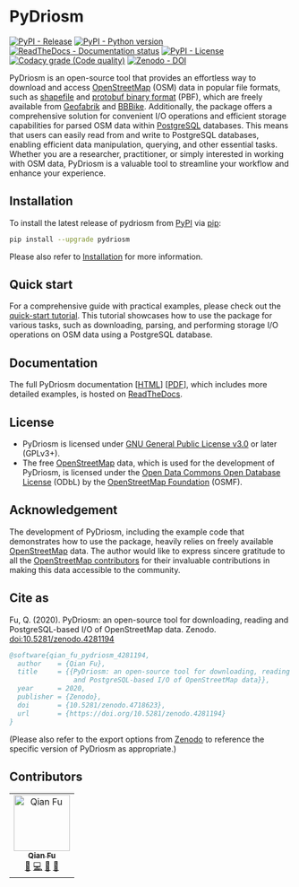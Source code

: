 # PyDriosm

[![PyPI - Release](https://img.shields.io/pypi/v/pydriosm)](https://pypi.org/project/pydriosm/) 
[![PyPI - Python version](https://img.shields.io/pypi/pyversions/pydriosm)](https://docs.python.org/3/) [![ReadTheDocs - Documentation status](https://readthedocs.org/projects/pydriosm/badge/?version=latest)](https://pydriosm.readthedocs.io/en/latest/?badge=latest) 
[![PyPI - License](https://img.shields.io/pypi/l/pydriosm)](https://github.com/mikeqfu/pydriosm/blob/master/LICENSE) 
[![Codacy grade (Code quality)](https://app.codacy.com/project/badge/Grade/b411ce89cbc445f58377a5799646d4cb)](https://www.codacy.com/gh/mikeqfu/pydriosm/dashboard?utm_source=github.com&amp;utm_medium=referral&amp;utm_content=mikeqfu/pydriosm&amp;utm_campaign=Badge_Grade) 
[![Zenodo - DOI](https://zenodo.org/badge/92493726.svg)](https://zenodo.org/badge/latestdoi/92493726)

PyDriosm is an open-source tool that provides an effortless way to download and access [OpenStreetMap](https://www.openstreetmap.org/) (OSM) data in popular file formats, such as [shapefile](https://wiki.openstreetmap.org/wiki/Shapefiles) and [protobuf binary format](https://wiki.openstreetmap.org/wiki/PBF_Format) (PBF), which are freely available from [Geofabrik](https://download.geofabrik.de/) and [BBBike](https://download.bbbike.org/). Additionally, the package offers a comprehensive solution for convenient I/O operations and efficient storage capabilities for parsed OSM data within [PostgreSQL](https://www.postgresql.org/) databases. This means that users can easily read from and write to PostgreSQL databases, enabling efficient data manipulation, querying, and other essential tasks. Whether you are a researcher, practitioner, or simply interested in working with OSM data, PyDriosm is a valuable tool to streamline your workflow and enhance your experience. 

## Installation

To install the latest release of pydriosm from [PyPI](https://pypi.org/project/pydriosm/) via [pip](https://pip.pypa.io/en/stable/cli/pip/):

```bash
pip install --upgrade pydriosm
```

Please also refer to [Installation](https://pydriosm.readthedocs.io/en/latest/installation.html) for more information. 

## Quick start

For a comprehensive guide with practical examples, please check out the [quick-start tutorial](https://pydriosm.readthedocs.io/en/latest/quick-start.html). This tutorial showcases how to use the package for various tasks, such as downloading, parsing, and performing storage I/O operations on OSM data using a PostgreSQL database.

## Documentation

The full PyDriosm documentation [[HTML](https://pydriosm.readthedocs.io/en/latest/)\] \[[PDF](https://pydriosm.readthedocs.io/_/downloads/en/latest/pdf/)], which includes more detailed examples, is hosted on [ReadTheDocs](https://readthedocs.org/projects/pydriosm/).

## License

- PyDriosm is licensed under [GNU General Public License v3.0](https://github.com/mikeqfu/pyhelpers/blob/master/LICENSE) or later (GPLv3+).
- The free [OpenStreetMap](https://www.openstreetmap.org/) data, which is used for the development of PyDriosm, is licensed under the [Open Data Commons Open Database License](https://opendatacommons.org/licenses/odbl/) (ODbL) by the [OpenStreetMap Foundation](https://osmfoundation.org/) (OSMF).

## Acknowledgement

The development of PyDriosm, including the example code that demonstrates how to use the package, heavily relies on freely available [OpenStreetMap](https://www.openstreetmap.org/) data. The author would like to express sincere gratitude to all the [OpenStreetMap contributors](https://wiki.openstreetmap.org/wiki/Contributors) for their invaluable contributions in making this data accessible to the community.

## Cite as

Fu, Q. (2020). PyDriosm: an open-source tool for downloading, reading and PostgreSQL-based I/O of OpenStreetMap data. Zenodo. [doi:10.5281/zenodo.4281194](https://doi.org/10.5281/zenodo.4281194)

```bibtex
@software{qian_fu_pydriosm_4281194,
  author    = {Qian Fu},
  title     = {{PyDriosm: an open-source tool for downloading, reading
                and PostgreSQL-based I/O of OpenStreetMap data}},
  year      = 2020,
  publisher = {Zenodo},
  doi       = {10.5281/zenodo.4718623},
  url       = {https://doi.org/10.5281/zenodo.4281194}
}
```

(Please also refer to the export options from [Zenodo](https://zenodo.org/search?page=1&size=20&q=conceptrecid:4281194&all_versions&sort=-version) to reference the specific version of PyDriosm as appropriate.)

## Contributors

<!--suppress HtmlDeprecatedAttribute -->
<table>
  <tbody>
    <tr>
      <td align="center">
        <a href="https://github.com/mikeqfu" target="_blank"><img src="https://avatars.githubusercontent.com/u/1729711?v=4?s=100" width="100px;" alt="Qian Fu"/><br><sub><b>Qian Fu</b></sub></a><br>
        <a href="https://github.com/mikeqfu/pydriosm" target="_blank" title="Seeding">&#127793;</a>
        <a href="https://github.com/mikeqfu/pydriosm/commits?author=mikeqfu" target="_blank" title="Code">&#128187;</a>
        <a href="https://github.com/mikeqfu/pydriosm/tree/master/tests" target="_blank" title="Tests">&#129514;</a>
        <a href="https://pydriosm.readthedocs.io/en/latest/" target="_blank" title="Documentation">&#128214;</a>
      </td>
  </tbody>
</table>